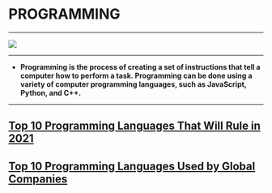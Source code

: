 # PROGRAMMING
-------
![](https://qph.fs.quoracdn.net/main-qimg-1ef44d2dc712d65b8a25c7d1033b66d4)

-------
- <strong>Programming is the process of creating a set of instructions that tell a computer how to perform a task. Programming can be done using a variety of computer programming languages, such as JavaScript, Python, and C++.</strong>

-----
[Top 10 Programming Languages That Will Rule in 2021](https://www.geeksforgeeks.org/top-10-programming-languages-that-will-rule-in-2021/)
-----

[Top 10 Programming Languages Used by Global Companies](https://flyaps.com/blog/top-10-coding-languages-used-by-global-companies/)
-----
